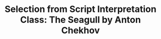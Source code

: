 ---
layout: manifest
title: 'Selection from Script Interpretation Class: The Seagull by Anton Chekhov'
manifest_name: selection-from-script-interpretation-class-the-seagull-by-anton-chekhov

---